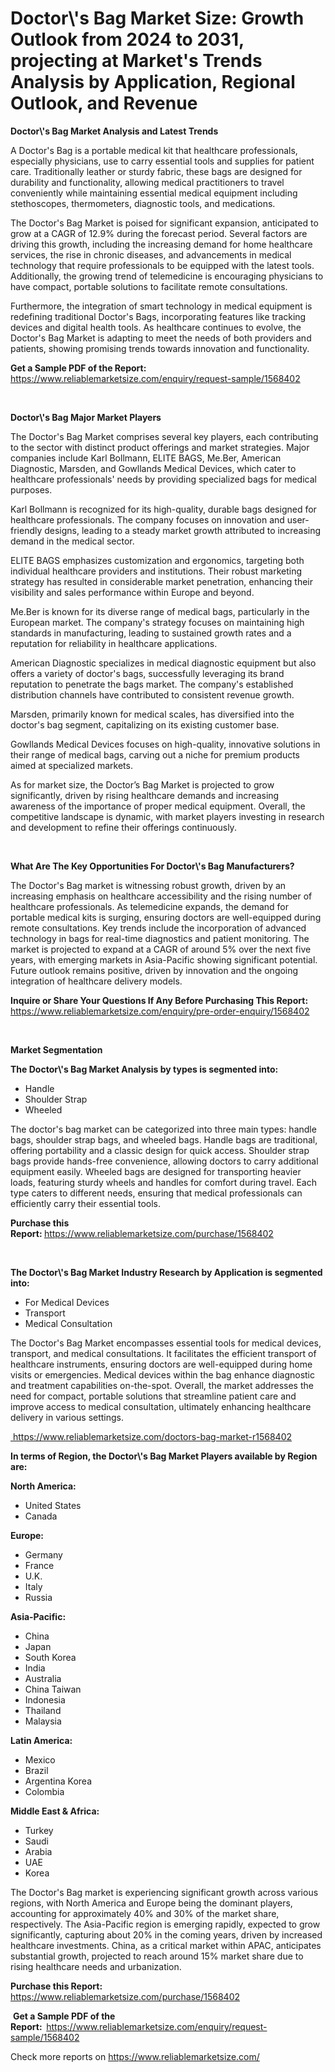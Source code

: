 <p><h1>Doctor\'s Bag Market Size: Growth Outlook from 2024 to 2031, projecting at Market's Trends Analysis by Application, Regional Outlook, and Revenue</h1></p><p><strong>Doctor\'s Bag Market Analysis and Latest Trends</strong></p>
<p><p>A Doctor's Bag is a portable medical kit that healthcare professionals, especially physicians, use to carry essential tools and supplies for patient care. Traditionally leather or sturdy fabric, these bags are designed for durability and functionality, allowing medical practitioners to travel conveniently while maintaining essential medical equipment including stethoscopes, thermometers, diagnostic tools, and medications.</p><p>The Doctor's Bag Market is poised for significant expansion, anticipated to grow at a CAGR of 12.9% during the forecast period. Several factors are driving this growth, including the increasing demand for home healthcare services, the rise in chronic diseases, and advancements in medical technology that require professionals to be equipped with the latest tools. Additionally, the growing trend of telemedicine is encouraging physicians to have compact, portable solutions to facilitate remote consultations.</p><p>Furthermore, the integration of smart technology in medical equipment is redefining traditional Doctor's Bags, incorporating features like tracking devices and digital health tools. As healthcare continues to evolve, the Doctor's Bag Market is adapting to meet the needs of both providers and patients, showing promising trends towards innovation and functionality.</p></p>
<p><strong>Get a Sample PDF of the Report:&nbsp;</strong> <a href="https://www.reliablemarketsize.com/enquiry/request-sample/1568402?utm_campaign=1836&utm_medium=2&utm_source=Github&utm_content=ia&utm_term=28122024&utm_id=doctors-bag">https://www.reliablemarketsize.com/enquiry/request-sample/1568402</a></p>
<p>&nbsp;</p>
<p><strong>Doctor\'s Bag Major Market Players</strong></p>
<p><p>The Doctor's Bag Market comprises several key players, each contributing to the sector with distinct product offerings and market strategies. Major companies include Karl Bollmann, ELITE BAGS, Me.Ber, American Diagnostic, Marsden, and Gowllands Medical Devices, which cater to healthcare professionals' needs by providing specialized bags for medical purposes.</p><p>Karl Bollmann is recognized for its high-quality, durable bags designed for healthcare professionals. The company focuses on innovation and user-friendly designs, leading to a steady market growth attributed to increasing demand in the medical sector. </p><p>ELITE BAGS emphasizes customization and ergonomics, targeting both individual healthcare providers and institutions. Their robust marketing strategy has resulted in considerable market penetration, enhancing their visibility and sales performance within Europe and beyond.</p><p>Me.Ber is known for its diverse range of medical bags, particularly in the European market. The company's strategy focuses on maintaining high standards in manufacturing, leading to sustained growth rates and a reputation for reliability in healthcare applications.</p><p>American Diagnostic specializes in medical diagnostic equipment but also offers a variety of doctor's bags, successfully leveraging its brand reputation to penetrate the bags market. The company's established distribution channels have contributed to consistent revenue growth.</p><p>Marsden, primarily known for medical scales, has diversified into the doctor's bag segment, capitalizing on its existing customer base. </p><p>Gowllands Medical Devices focuses on high-quality, innovative solutions in their range of medical bags, carving out a niche for premium products aimed at specialized markets.</p><p>As for market size, the Doctor’s Bag Market is projected to grow significantly, driven by rising healthcare demands and increasing awareness of the importance of proper medical equipment. Overall, the competitive landscape is dynamic, with market players investing in research and development to refine their offerings continuously.</p></p>
<p>&nbsp;</p>
<p><strong>What Are The Key Opportunities For Doctor\'s Bag Manufacturers?</strong></p>
<p><p>The Doctor's Bag market is witnessing robust growth, driven by an increasing emphasis on healthcare accessibility and the rising number of healthcare professionals. As telemedicine expands, the demand for portable medical kits is surging, ensuring doctors are well-equipped during remote consultations. Key trends include the incorporation of advanced technology in bags for real-time diagnostics and patient monitoring. The market is projected to expand at a CAGR of around 5% over the next five years, with emerging markets in Asia-Pacific showing significant potential. Future outlook remains positive, driven by innovation and the ongoing integration of healthcare delivery models.</p></p>
<p><strong>Inquire or Share Your Questions If Any Before Purchasing This Report:</strong> <a href="https://www.reliablemarketsize.com/enquiry/pre-order-enquiry/1568402?utm_campaign=1836&utm_medium=2&utm_source=Github&utm_content=ia&utm_term=28122024&utm_id=doctors-bag">https://www.reliablemarketsize.com/enquiry/pre-order-enquiry/1568402</a></p>
<p>&nbsp;</p>
<p><strong>Market Segmentation</strong></p>
<p><strong>The Doctor\'s Bag Market Analysis by types is segmented into:</strong></p>
<p><ul><li>Handle</li><li>Shoulder Strap</li><li>Wheeled</li></ul></p>
<p><p>The doctor's bag market can be categorized into three main types: handle bags, shoulder strap bags, and wheeled bags. Handle bags are traditional, offering portability and a classic design for quick access. Shoulder strap bags provide hands-free convenience, allowing doctors to carry additional equipment easily. Wheeled bags are designed for transporting heavier loads, featuring sturdy wheels and handles for comfort during travel. Each type caters to different needs, ensuring that medical professionals can efficiently carry their essential tools.</p></p>
<p><strong>Purchase this Report:&nbsp;</strong><a href="https://www.reliablemarketsize.com/purchase/1568402?utm_campaign=1836&utm_medium=2&utm_source=Github&utm_content=ia&utm_term=28122024&utm_id=doctors-bag">https://www.reliablemarketsize.com/purchase/1568402</a></p>
<p>&nbsp;</p>
<p><strong>The Doctor\'s Bag Market Industry Research by Application is segmented into:</strong></p>
<p><ul><li>For Medical Devices</li><li>Transport</li><li>Medical Consultation</li></ul></p>
<p><p>The Doctor's Bag Market encompasses essential tools for medical devices, transport, and medical consultations. It facilitates the efficient transport of healthcare instruments, ensuring doctors are well-equipped during home visits or emergencies. Medical devices within the bag enhance diagnostic and treatment capabilities on-the-spot. Overall, the market addresses the need for compact, portable solutions that streamline patient care and improve access to medical consultation, ultimately enhancing healthcare delivery in various settings.</p></p>
<p><a href="https://www.reliablemarketsize.com/doctors-bag-market-r1568402?utm_campaign=1836&utm_medium=2&utm_source=Github&utm_content=ia&utm_term=28122024&utm_id=doctors-bag">&nbsp;https://www.reliablemarketsize.com/doctors-bag-market-r1568402</a></p>
<p><strong>In terms of Region, the Doctor\'s Bag Market Players available by Region are:</strong></p>
<p>
    <p> <strong> North America: </strong>
        <ul>
            <li>United States</li>
            <li>Canada</li>
        </ul>
        </p> 
    <p> <strong> Europe: </strong>
        <ul>
            <li>Germany</li>
            <li>France</li>
            <li>U.K.</li>
            <li>Italy</li>
            <li>Russia</li>
        </ul>
        </p> 
    <p> <strong> Asia-Pacific: </strong>
        <ul>
            <li>China</li>
            <li>Japan</li>
            <li>South Korea</li>
            <li>India</li>
            <li>Australia</li>
            <li>China Taiwan</li>
            <li>Indonesia</li>
            <li>Thailand</li>
            <li>Malaysia</li>
        </ul>
        </p> 
    <p> <strong> Latin America: </strong>
        <ul>
            <li>Mexico</li>
            <li>Brazil</li>
            <li>Argentina Korea</li>
            <li>Colombia</li>
        </ul>
        </p> 
    <p> <strong> Middle East & Africa: </strong>
        <ul>
            <li>Turkey</li>
            <li>Saudi</li>
            <li>Arabia</li>
            <li>UAE</li>
            <li>Korea</li>
        </ul>
    </p>
    </p>
<p><p>The Doctor's Bag market is experiencing significant growth across various regions, with North America and Europe being the dominant players, accounting for approximately 40% and 30% of the market share, respectively. The Asia-Pacific region is emerging rapidly, expected to grow significantly, capturing about 20% in the coming years, driven by increased healthcare investments. China, as a critical market within APAC, anticipates substantial growth, projected to reach around 15% market share due to rising healthcare needs and urbanization.</p></p>
<p><strong>Purchase this Report: </strong><a href="https://www.reliablemarketsize.com/purchase/1568402?utm_campaign=1836&utm_medium=2&utm_source=Github&utm_content=ia&utm_term=28122024&utm_id=doctors-bag">https://www.reliablemarketsize.com/purchase/1568402</a></p>
<p>&nbsp;<strong>Get a Sample PDF of the Report:&nbsp;&nbsp;</strong><a href="https://www.reliablemarketsize.com/enquiry/request-sample/1568402?utm_campaign=1836&utm_medium=2&utm_source=Github&utm_content=ia&utm_term=28122024&utm_id=doctors-bag">https://www.reliablemarketsize.com/enquiry/request-sample/1568402</a></p>
<p><strong></strong></p>
<p>Check more reports on <a href="https://www.reliablemarketsize.com/?utm_campaign=1836&utm_medium=2&utm_source=Github&utm_content=ia&utm_term=28122024&utm_id=doctors-bag">https://www.reliablemarketsize.com/</a></p>